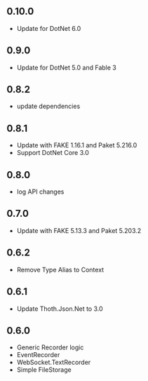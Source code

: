 ## 0.10.0
* Update for DotNet 6.0

## 0.9.0
* Update for DotNet 5.0 and Fable 3

## 0.8.2
* update dependencies

## 0.8.1
* Update with FAKE 1.16.1 and Paket 5.216.0
* Support DotNet Core 3.0

## 0.8.0
* log API changes

## 0.7.0
* Update with FAKE 5.13.3 and Paket 5.203.2

## 0.6.2
* Remove Type Alias to Context

## 0.6.1
* Update Thoth.Json.Net to 3.0

## 0.6.0
* Generic Recorder logic
* EventRecorder
* WebSocket.TextRecorder
* Simple FileStorage
